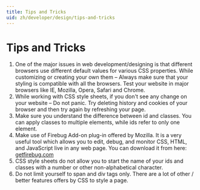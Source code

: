 ```yaml
---
title: Tips and Tricks
uid: zh/developer/design/tips-and-tricks
---
```


# Tips and Tricks

1. One of the major issues in web development/designing is that different browsers use different default values for various CSS properties. While customizing or creating your own them – Always make sure that your styling is compatible with all the browsers. Test your website in major browsers like IE, Mozilla, Opera, Safari and Chrome.
2. While working with CSS style sheets, if you don't see any change on your website – Do not panic. Try deleting history and cookies of your browser and then try again by refreshing your page.
3. Make sure you understand the difference between id and classes. You can apply classes to multiple elements, while ids refer to only one element.
4. Make use of Firebug Add-on plug-in offered by Mozilla. It is a very useful tool which allows you to edit, debug, and monitor CSS, HTML, and JavaScript live in any web page. You can download it from here: [getfirebug.com](http://getfirebug.com/)
5. CSS style sheets do not allow you to start the name of your ids and classes with a number or other non-alphabetical character.
6. Do not limit yourself to span and div tags only. There are a lot of other / better features offers by CSS to style a page.